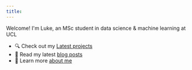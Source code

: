 ```yaml
---
title:
---
```


Welcome! I'm Luke, an MSc student in data science & machine learning at UCL

- 🔍 Check out my [Latest projects](./projects.md)
- 🧠 Read my latest [blog posts](./blog/)
- 💼 Learn more [about me](./about.md)

